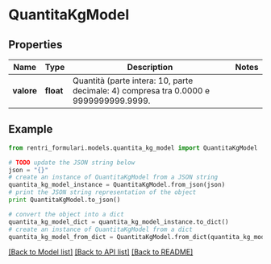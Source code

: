 # QuantitaKgModel


## Properties
Name | Type | Description | Notes
------------ | ------------- | ------------- | -------------
**valore** | **float** | Quantità (parte intera: 10, parte decimale: 4) compresa tra 0.0000 e 9999999999.9999. | 

## Example

```python
from rentri_formulari.models.quantita_kg_model import QuantitaKgModel

# TODO update the JSON string below
json = "{}"
# create an instance of QuantitaKgModel from a JSON string
quantita_kg_model_instance = QuantitaKgModel.from_json(json)
# print the JSON string representation of the object
print QuantitaKgModel.to_json()

# convert the object into a dict
quantita_kg_model_dict = quantita_kg_model_instance.to_dict()
# create an instance of QuantitaKgModel from a dict
quantita_kg_model_from_dict = QuantitaKgModel.from_dict(quantita_kg_model_dict)
```
[[Back to Model list]](../README.md#documentation-for-models) [[Back to API list]](../README.md#documentation-for-api-endpoints) [[Back to README]](../README.md)


